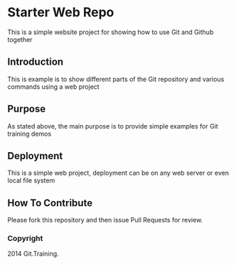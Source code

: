 # Starter Web Repo

This is a simple website project for showing how to use Git and Github together

## Introduction

This is example is to show different parts of the Git repository and various commands using a web project

## Purpose

As stated above, the main purpose is to provide simple examples for Git training demos

## Deployment


This is a simple web project, deployment can be on any web server or even local file system


## How To Contribute

Please fork this repository and then issue Pull Requests for review.

### Copyright

2014 Git.Training.